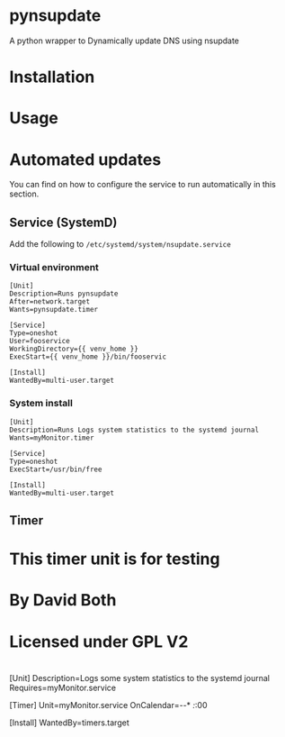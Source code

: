 # pynsupdate

A python wrapper to Dynamically update DNS using nsupdate

# Installation

# Usage

# Automated updates

You can find on how to configure the service to run automatically
in this section.

## Service (SystemD)

Add the following to `/etc/systemd/system/nsupdate.service`

### Virtual environment

```
[Unit]
Description=Runs pynsupdate
After=network.target
Wants=pynsupdate.timer

[Service]
Type=oneshot
User=fooservice
WorkingDirectory={{ venv_home }}
ExecStart={{ venv_home }}/bin/fooservic

[Install]
WantedBy=multi-user.target
```

### System install 

```
[Unit]
Description=Runs Logs system statistics to the systemd journal
Wants=myMonitor.timer

[Service]
Type=oneshot
ExecStart=/usr/bin/free

[Install]
WantedBy=multi-user.target
```


## Timer

# This timer unit is for testing
# By David Both
# Licensed under GPL V2
#

[Unit]
Description=Logs some system statistics to the systemd journal
Requires=myMonitor.service

[Timer]
Unit=myMonitor.service
OnCalendar=*-*-* *:*:00

[Install]
WantedBy=timers.target
